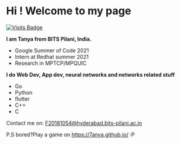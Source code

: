 # Hi ! Welcome to my page

[![Visits Badge](https://badges.pufler.dev/visits/7anya/7anya)](https://github.com/maruyari/maruyari?color=blue)

**I am Tanya from BITS Pilani, India.** 

- Google Summer of Code 2021
- Intern at Redhat summer 2021
- Research in MPTCP/MPQUIC

**I do Web Dev, App dev, neural networks and networks related stuff**

- Go
- Python
- flutter
- C++
- C

Contact me on: F20181054@hyderabad.bits-pilani.ac.in

P.S bored?Play a game on https://7anya.github.io/ :P
